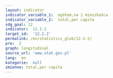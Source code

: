 ```yaml
---
layout: indicator
indicator_variable_1:  ogółem,na 1 mieszkańca
indicator_variable_2:  total,per capita
sdg_goal: 12
indicator:  12.2.2
target_id:  '12.2.2'
permalink: /en/statistics_glob/12-2-2/
pre:  2
graph: longitudinal
source_url: 'www.stat.gov.pl'
lang:  en
kategorie:  null
zmienne: total,per capita
---
```

